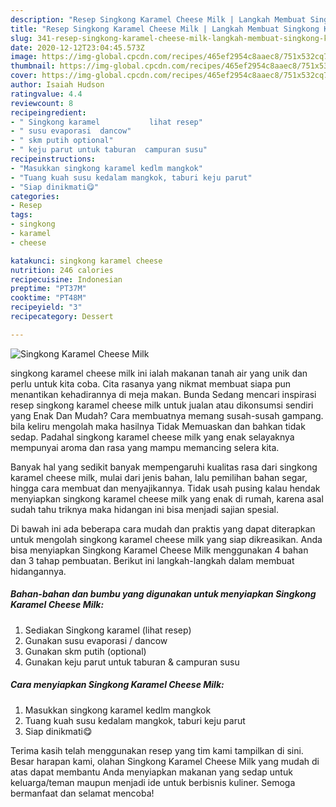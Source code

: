 ```yaml
---
description: "Resep Singkong Karamel Cheese Milk | Langkah Membuat Singkong Karamel Cheese Milk Yang Bikin Ngiler"
title: "Resep Singkong Karamel Cheese Milk | Langkah Membuat Singkong Karamel Cheese Milk Yang Bikin Ngiler"
slug: 341-resep-singkong-karamel-cheese-milk-langkah-membuat-singkong-karamel-cheese-milk-yang-bikin-ngiler
date: 2020-12-12T23:04:45.573Z
image: https://img-global.cpcdn.com/recipes/465ef2954c8aaec8/751x532cq70/singkong-karamel-cheese-milk-foto-resep-utama.jpg
thumbnail: https://img-global.cpcdn.com/recipes/465ef2954c8aaec8/751x532cq70/singkong-karamel-cheese-milk-foto-resep-utama.jpg
cover: https://img-global.cpcdn.com/recipes/465ef2954c8aaec8/751x532cq70/singkong-karamel-cheese-milk-foto-resep-utama.jpg
author: Isaiah Hudson
ratingvalue: 4.4
reviewcount: 8
recipeingredient:
- " Singkong karamel           lihat resep"
- " susu evaporasi  dancow"
- " skm putih optional"
- " keju parut untuk taburan  campuran susu"
recipeinstructions:
- "Masukkan singkong karamel kedlm mangkok"
- "Tuang kuah susu kedalam mangkok, taburi keju parut"
- "Siap dinikmati😋"
categories:
- Resep
tags:
- singkong
- karamel
- cheese

katakunci: singkong karamel cheese 
nutrition: 246 calories
recipecuisine: Indonesian
preptime: "PT37M"
cooktime: "PT48M"
recipeyield: "3"
recipecategory: Dessert

---
```



![Singkong Karamel Cheese Milk](https://img-global.cpcdn.com/recipes/465ef2954c8aaec8/751x532cq70/singkong-karamel-cheese-milk-foto-resep-utama.jpg)


singkong karamel cheese milk ini ialah makanan tanah air yang unik dan perlu untuk kita coba. Cita rasanya yang nikmat membuat siapa pun menantikan kehadirannya di meja makan.
Bunda Sedang mencari inspirasi resep singkong karamel cheese milk untuk jualan atau dikonsumsi sendiri yang Enak Dan Mudah? Cara membuatnya memang susah-susah gampang. bila keliru mengolah maka hasilnya Tidak Memuaskan dan bahkan tidak sedap. Padahal singkong karamel cheese milk yang enak selayaknya mempunyai aroma dan rasa yang mampu memancing selera kita.

Banyak hal yang sedikit banyak mempengaruhi kualitas rasa dari singkong karamel cheese milk, mulai dari jenis bahan, lalu pemilihan bahan segar, hingga cara membuat dan menyajikannya. Tidak usah pusing kalau hendak menyiapkan singkong karamel cheese milk yang enak di rumah, karena asal sudah tahu triknya maka hidangan ini bisa menjadi sajian spesial.




Di bawah ini ada beberapa cara mudah dan praktis yang dapat diterapkan untuk mengolah singkong karamel cheese milk yang siap dikreasikan. Anda bisa menyiapkan Singkong Karamel Cheese Milk menggunakan 4 bahan dan 3 tahap pembuatan. Berikut ini langkah-langkah dalam membuat hidangannya.

<!--inarticleads1-->

##### Bahan-bahan dan bumbu yang digunakan untuk menyiapkan Singkong Karamel Cheese Milk:

1. Sediakan  Singkong karamel           (lihat resep)
1. Gunakan  susu evaporasi / dancow
1. Gunakan  skm putih (optional)
1. Gunakan  keju parut untuk taburan &amp; campuran susu




<!--inarticleads2-->

##### Cara menyiapkan Singkong Karamel Cheese Milk:

1. Masukkan singkong karamel kedlm mangkok
1. Tuang kuah susu kedalam mangkok, taburi keju parut
1. Siap dinikmati😋




Terima kasih telah menggunakan resep yang tim kami tampilkan di sini. Besar harapan kami, olahan Singkong Karamel Cheese Milk yang mudah di atas dapat membantu Anda menyiapkan makanan yang sedap untuk keluarga/teman maupun menjadi ide untuk berbisnis kuliner. Semoga bermanfaat dan selamat mencoba!
